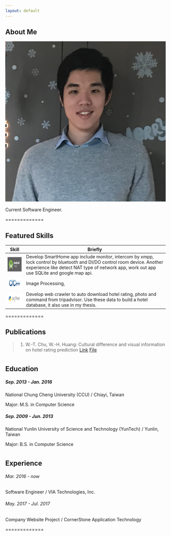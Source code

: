 ```yaml
---
layout: default
---
```


## About Me

<img class="profile-picture" src="OwnSticky.jpeg">

Current Software Engineer.

=============
## Featured Skills

Skill | Briefly
-----|--------
<img src="android-studio-logo.png" style="width:90px;height:45px;"/>| Develop SmartHome app include monitor, intercom by xmpp, lock control by bluetooth and DI/DO control room device. Another experience like detect NAT type of network app, work out app use SQLite and google map api.
<img src="C and C++.jpg" style="width:90px;height:36px;"/>| Image Processing,
<img src="python-logo.png" style="width:90px;height:36px;"/>| Develop web crawler to auto download hotel rating, photo and command from tripadvisor. Use these data to build a hotel database, it also use in my thesis.

=============
## Publications

> 1. W.-T. Chu, W.-H. Huang: Cultural difference and visual information on hotel rating prediction [Link](https://link.springer.com/article/10.1007/s11280-016-0404-2) [File](https://github.com/henry0726/henry0726.github.io/raw/master/World_Wide_Web_Journal.pdf)

<a id="education" style="position: relative; top: 0px;"></a>
=============
## Education 

##### Sep. 2013 - Jan. 2016
National Chung Cheng University (CCU) / Chiayi, Taiwan

Major: M.S. in Computer Science

##### Sep. 2009 - Jun. 2013
National Yunlin University of Science and Technology (YunTech) / Yunlin, Taiwan

Major: B.S. in Computer Science

<a id="experience" style="position: relative; top: 0px;"></a>
=============
## Experience 

###### Mar. 2016 - now
Software Engineer / VIA Technologies, Inc.

###### May. 2017 - Jul. 2017
Company Website Project / CornerStone Application Technology 

=============

